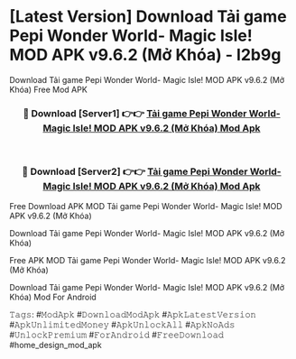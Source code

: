 # [Latest Version] Download Tải game Pepi Wonder World- Magic Isle! MOD APK v9.6.2 (Mở Khóa) - l2b9g

Download Tải game Pepi Wonder World- Magic Isle! MOD APK v9.6.2 (Mở Khóa) Free Mod APK

<div align="center">
<h3>🔴 Download [Server1] 👉👉 <a href="https://apk-comot.site?title=Tải_game_Pepi_Wonder_World-_Magic_Isle!_MOD_APK_v9.6.2_(Mở_Khóa)">Tải game Pepi Wonder World- Magic Isle! MOD APK v9.6.2 (Mở Khóa) Mod Apk</a></h3><br>

<h3>🔴 Download [Server2] 👉👉 <a href="https://apk-comot.site?title=Tải_game_Pepi_Wonder_World-_Magic_Isle!_MOD_APK_v9.6.2_(Mở_Khóa)">Tải game Pepi Wonder World- Magic Isle! MOD APK v9.6.2 (Mở Khóa) Mod Apk</a></h3>
</div>


Free Download APK MOD Tải game Pepi Wonder World- Magic Isle! MOD APK v9.6.2 (Mở Khóa)

Download Tải game Pepi Wonder World- Magic Isle! MOD APK v9.6.2 (Mở Khóa) 

Free APK MOD Tải game Pepi Wonder World- Magic Isle! MOD APK v9.6.2 (Mở Khóa) 

Download Tải game Pepi Wonder World- Magic Isle! MOD APK v9.6.2 (Mở Khóa) Mod For Android

𝚃𝚊𝚐𝚜: #𝙼𝚘𝚍𝙰𝚙𝚔 #𝙳𝚘𝚠𝚗𝚕𝚘𝚊𝚍𝙼𝚘𝚍𝙰𝚙𝚔 #𝙰𝚙𝚔𝙻𝚊𝚝𝚎𝚜𝚝𝚅𝚎𝚛𝚜𝚒𝚘𝚗 #𝙰𝚙𝚔𝚄𝚗𝚕𝚒𝚖𝚒𝚝𝚎𝚍𝙼𝚘𝚗𝚎𝚢 #𝙰𝚙𝚔𝚄𝚗𝚕𝚘𝚌𝚔𝙰𝚕𝚕 #𝙰𝚙𝚔𝙽𝚘𝙰𝚍𝚜 #𝚄𝚗𝚕𝚘𝚌𝚔𝙿𝚛𝚎𝚖𝚒𝚞𝚖 #𝙵𝚘𝚛𝙰𝚗𝚍𝚛𝚘𝚒𝚍 #𝙵𝚛𝚎𝚎𝙳𝚘𝚠𝚗𝚕𝚘𝚊𝚍 #home_design_mod_apk